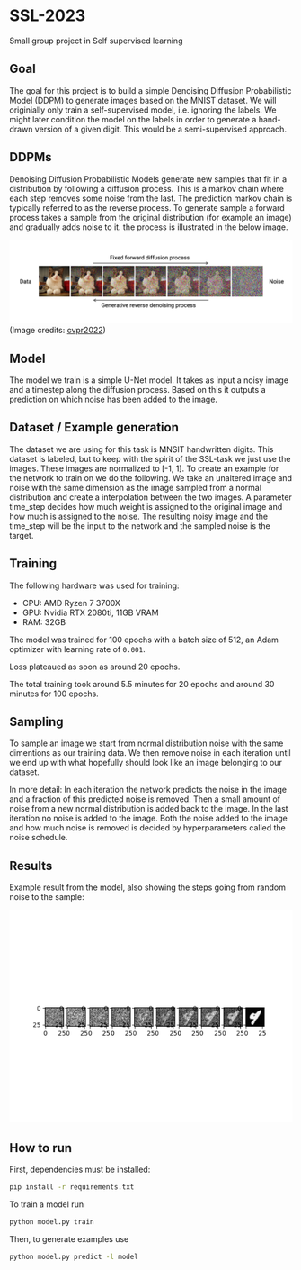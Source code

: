 # SSL-2023
Small group project in Self supervised learning

## Goal

The goal for this project is to build a simple Denoising Diffusion Probabilistic Model (DDPM) to generate images based on the MNIST dataset. 
We will originially only train a self-supervised model, i.e. ignoring the labels. We might later condition the model on the labels in order to 
generate a hand-drawn version of a given digit. This would be a semi-supervised approach. 

## DDPMs
Denoising Diffusion Probabilistic Models generate new samples that fit in a distribution by following a diffusion process. This is a markov chain where each step removes some noise from the last. The prediction markov chain is typically referred to as the reverse process. To generate sample a forward process takes a sample from the original distribution (for example an image) and gradually adds noise to it. the process is illustrated in the below image. 

![Diffusion process](diffusion.png )
(Image credits: [cvpr2022](https://cvpr2022-tutorial-diffusion-models.github.io/))

## Model

The model we train is a simple U-Net model. It takes as input a noisy image and a timestep along the diffusion process. Based on this it outputs a prediction on which noise has been added to the image. 


## Dataset / Example generation
The dataset we are using for this task is MNSIT handwritten digits. This dataset is labeled, but to keep with the spirit of the SSL-task we just use the images. These images are normalized to [-1, 1].
To create an example for the network to train on we do the following.
We take an unaltered image and noise with the same dimension as the image sampled from a normal distribution and create a interpolation between the two images. A parameter time_step decides how much weight is assigned to the original image and how much is assigned to the noise.
The resulting noisy image and the time_step will be the input to the network and the sampled noise is the target.

## Training

The following hardware was used for training:

- CPU: AMD Ryzen 7 3700X
- GPU: Nvidia RTX 2080ti, 11GB VRAM
- RAM: 32GB

The model was trained for 100 epochs with a batch size of 512, an Adam optimizer with learning rate of `0.001`.

Loss plateaued as soon as around 20 epochs.

The total training took around 5.5 minutes for 20 epochs and around 30 minutes for 100 epochs.


## Sampling
To sample an image we start from normal distribution noise with the same dimentions as our training data.
We then remove noise in each iteration until we end up with what hopefully should look like an image belonging to our dataset.

In more detail:
In each iteration the network predicts the noise in the image and a fraction of this predicted noise is removed.
Then a small amount of noise from a new normal distribution is added back to the image.
In the last iteration no noise is added to the image.
Both the noise added to the image and how much noise is removed is decided by hyperparameters called the noise schedule.



## Results

Example result from the model, also showing the steps going from random noise to the sample: 

![Example result](fig_readme.png)

## How to run 

First, dependencies must be installed: 
```bash
pip install -r requirements.txt
```

To train a model run 
```bash 
python model.py train
```

Then, to generate examples use

```bash
python model.py predict -l model
```
